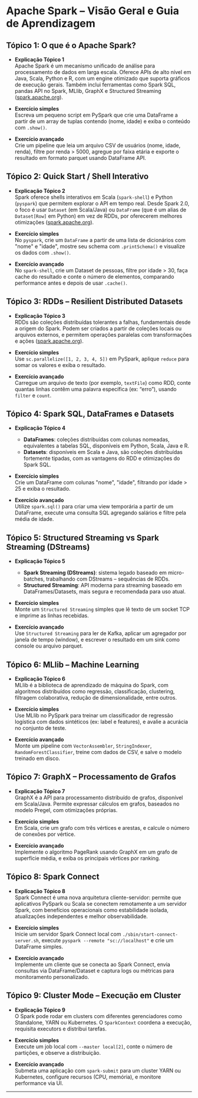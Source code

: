 
# Apache Spark – Visão Geral e Guia de Aprendizagem

##  Tópico 1: O que é o Apache Spark?
- **Explicação Tópico 1**  
  Apache Spark é um mecanismo unificado de análise para processamento de dados em larga escala. Oferece APIs de alto nível em Java, Scala, Python e R, com um engine otimizado que suporta gráficos de execução gerais. Também inclui ferramentas como Spark SQL, pandas API no Spark, MLlib, GraphX e Structured Streaming ([spark.apache.org](https://spark.apache.org/docs/latest/?utm_source=chatgpt.com)).

- **Exercício simples**  
  Escreva um pequeno script em PySpark que crie uma DataFrame a partir de um array de tuplas contendo (nome, idade) e exiba o conteúdo com `.show()`.

- **Exercício avançado**  
  Crie um pipeline que leia um arquivo CSV de usuários (nome, idade, renda), filtre por renda > 5000, agregue por faixa etária e exporte o resultado em formato parquet usando DataFrame API.

##  Tópico 2: Quick Start / Shell Interativo
- **Explicação Tópico 2**  
  Spark oferece shells interativos em Scala (`spark-shell`) e Python (`pyspark`) que permitem explorar o API em tempo real. Desde Spark 2.0, o foco é usar `Dataset` (em Scala/Java) ou `DataFrame` (que é um alias de `Dataset[Row]` em Python) em vez de RDDs, por oferecerem melhores otimizações ([spark.apache.org](https://spark.apache.org/docs/latest/quick-start.html?utm_source=chatgpt.com)).

- **Exercício simples**  
  No `pyspark`, crie um `DataFrame` a partir de uma lista de dicionários com "nome" e "idade", mostre seu schema com `.printSchema()` e visualize os dados com `.show()`.

- **Exercício avançado**  
  No `spark-shell`, crie um Dataset de pessoas, filtre por idade > 30, faça cache do resultado e conte o número de elementos, comparando performance antes e depois de usar `.cache()`.

##  Tópico 3: RDDs – Resilient Distributed Datasets
- **Explicação Tópico 3**  
  RDDs são coleções distribuídas tolerantes a falhas, fundamentais desde a origem do Spark. Podem ser criados a partir de coleções locais ou arquivos externos, e permitem operações paralelas com transformações e ações ([spark.apache.org](https://spark.apache.org/docs/latest/rdd-programming-guide.html?utm_source=chatgpt.com)).

- **Exercício simples**  
  Use `sc.parallelize([1, 2, 3, 4, 5])` em PySpark, aplique `reduce` para somar os valores e exiba o resultado.

- **Exercício avançado**  
  Carregue um arquivo de texto (por exemplo, `textFile`) como RDD, conte quantas linhas contêm uma palavra específica (ex: “erro”), usando `filter` e `count`.

##  Tópico 4: Spark SQL, DataFrames e Datasets
- **Explicação Tópico 4**  
  - **DataFrames**: coleções distribuídas com colunas nomeadas, equivalentes a tabelas SQL, disponíveis em Python, Scala, Java e R.  
  - **Datasets**: disponíveis em Scala e Java, são coleções distribuídas fortemente tipadas, com as vantagens do RDD e otimizações do Spark SQL.

- **Exercício simples**  
  Crie um DataFrame com colunas "nome", "idade", filtrando por idade > 25 e exiba o resultado.

- **Exercício avançado**  
  Utilize `spark.sql()` para criar uma view temporária a partir de um DataFrame, execute uma consulta SQL agregando salários e filtre pela média de idade.

##  Tópico 5: Structured Streaming vs Spark Streaming (DStreams)
- **Explicação Tópico 5**  
  - **Spark Streaming (DStreams)**: sistema legado baseado em micro-batches, trabalhando com DStreams – sequências de RDDs.  
  - **Structured Streaming**: API moderna para streaming baseado em DataFrames/Datasets, mais segura e recomendada para uso atual.

- **Exercício simples**  
  Monte um `Structured Streaming` simples que lê texto de um socket TCP e imprime as linhas recebidas.

- **Exercício avançado**  
  Use `Structured Streaming` para ler de Kafka, aplicar um agregador por janela de tempo (window), e escrever o resultado em um sink como console ou arquivo parquet.

##  Tópico 6: MLlib – Machine Learning
- **Explicação Tópico 6**  
  MLlib é a biblioteca de aprendizado de máquina do Spark, com algoritmos distribuídos como regressão, classificação, clustering, filtragem colaborativa, redução de dimensionalidade, entre outros.

- **Exercício simples**  
  Use MLlib no PySpark para treinar um classificador de regressão logística com dados sintéticos (ex: label e features), e avalie a acurácia no conjunto de teste.

- **Exercício avançado**  
  Monte um pipeline com `VectorAssembler`, `StringIndexer`, `RandomForestClassifier`, treine com dados de CSV, e salve o modelo treinado em disco.

##  Tópico 7: GraphX – Processamento de Grafos
- **Explicação Tópico 7**  
  GraphX é a API para processamento distribuído de grafos, disponível em Scala/Java. Permite expressar cálculos em grafos, baseados no modelo Pregel, com otimizações próprias.

- **Exercício simples**  
  Em Scala, crie um grafo com três vértices e arestas, e calcule o número de conexões por vértice.

- **Exercício avançado**  
  Implemente o algoritmo PageRank usando GraphX em um grafo de superfície média, e exiba os principais vértices por ranking.

##  Tópico 8: Spark Connect
- **Explicação Tópico 8**  
  Spark Connect é uma nova arquitetura cliente-servidor: permite que aplicativos PySpark ou Scala se conectem remotamente a um servidor Spark, com benefícios operacionais como estabilidade isolada, atualizações independentes e melhor observabilidade.

- **Exercício simples**  
  Inicie um servidor Spark Connect local com `./sbin/start-connect-server.sh`, execute `pyspark --remote "sc://localhost"` e crie um DataFrame simples.

- **Exercício avançado**  
  Implemente um cliente que se conecta ao Spark Connect, envia consultas via DataFrame/Dataset e captura logs ou métricas para monitoramento personalizado.

##  Tópico 9: Cluster Mode – Execução em Cluster
- **Explicação Tópico 9**  
  O Spark pode rodar em clusters com diferentes gerenciadores como Standalone, YARN ou Kubernetes. O `SparkContext` coordena a execução, requisita executors e distribui tarefas.

- **Exercício simples**  
  Execute um job local com `--master local[2]`, conte o número de partições, e observe a distribuição.

- **Exercício avançado**  
  Submeta uma aplicação com `spark-submit` para um cluster YARN ou Kubernetes, configure recursos (CPU, memória), e monitore performance via UI.

---

